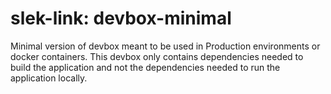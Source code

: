 # slek-link: devbox-minimal

Minimal version of devbox meant to be used in Production environments or docker containers. This devbox only contains dependencies needed to build the application and not the dependencies needed to run the application locally.
